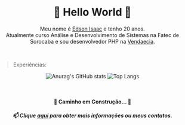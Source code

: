 <h1 align="center">🌟 Hello World 🦖</h1>

<p align="center">
	Meu nome é <a href="https://edssaac.github.io/portfolio/">Edson Isaac</a> e tenho 20 anos. <br>
	Atualmente curso Análise e Desenvolvimento de Sistemas na Fatec de Sorocaba e sou desenvolvedor PHP na <a href="https://www.vendaecia.com.br/">Vendaecia</a>.
</p>

<br>

>Experiências:

<div align="center">

![Anurag's GitHub stats](https://github-readme-stats.vercel.app/api?username=Edssaac&locale=pt-br&show_icons=true&theme=dracula)
![Top Langs](https://github-readme-stats.vercel.app/api/top-langs/?username=Edssaac&locale=pt-br&theme=dracula&layout=compact)

</div>

<br>


<h4 align="center"> 
	🚧  Caminho em Construção...  🚧
</h4>

<h5 align="center">
  📫 Clique <a href="https://edssaac.github.io/portfolio/">aqui</a> para obter mais informações ou meus contatos.
</h5>

<!--
**Edssaac/Edssaac** is a ✨ _special_ ✨ repository because its `README.md` (this file) appears on your GitHub profile.

Here are some ideas to get you started:

- 🔭 I’m currently working on ...
- 🌱 I’m currently learning ...
- 👯 I’m looking to collaborate on ...
- 🤔 I’m looking for help with ...
- 💬 Ask me about ...
- 📫 How to reach me: ...
- 😄 Pronouns: ...
- ⚡ Fun fact: ...
-->
